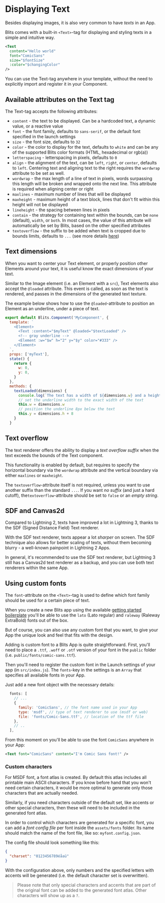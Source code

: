 # Displaying Text

Besides displaying images, it is also very common to have _texts_ in an App.

Blits comes with a built-in `<Text>`-tag for displaying and styling texts in a simple and intuitive way.

```xml
<Text
  content="Hello world"
  font="ComicSans"
  size="$fontSize"
  :color="$changingColor"
/>

```
You can use the Text-tag anywhere in your template, without the need to explicitly import and register it in your Component.

## Available attributes on the Text tag

The Text-tag accepts the following attributes:

- `content` - the text to be displayed. Can be a hardcoded text, a dynamic value, or a reactive value
- `font` - the font family, defaults to `sans-serif`, or the default font specified in the launch settings
- `size`  - the font size, defaults to `32`
- `color` - the color to display for the text, defaults to `white` and can be any of the supported Blits color formats (HTML, hexadecimal or rgb(a))
- `letterspacing` - letterspacing in pixels, defaults to `0`
- `align` - the alignment of the text, can be `left`, `right`, or `center`, defaults to `left`. Centering text and aligning text to the right requires the `wordwrap` attribute to be set as well.
- `wordwrap` - the max length of a line of text in pixels, words surpassing this length will be broken and wrapped onto the next line. This attribute is required when aligning center or right
- `maxlines` - maximum number of lines that will be displayed
- `maxheight` - maximum height of a text block, lines that don't fit within this height will not be displayed
- `lineheight` - the spacing between lines in pixels
- `contain` - the strategy for containing text within the bounds, can be `none` (default), `width`, or `both`. In most cases, the value of this attribute will automatically be set by Blits, based on the other specified attributes
- `textoverflow` - the suffix to be added when text is cropped due to bounds limits, defaults to `...` (see more details [here](#text-overflow))

## Text dimensions

When you want to center your Text element, or properly position other Elements around your text, it is useful know the exact dimensions of your text.

Similar to the Image element (i.e. an Element with a `src`), Text elements also accept the `@loaded` attribute. This event is called, as soon as the text is rendered, and passes in the dimensions of the generated text texture.

The example below shows how to use the `@loaded`-attribute to position an Element as an underline, under a piece of text.

```js
export default Blits.Component('MyComponent', {
  template: `
    <Element>
      <Text :content="$myText" @loaded="$textLoaded" />
      <!-- gray underline -->
      <Element :w="$w" h="2" y="$y" color="#333" />
    </Element>
  `,
  props: ['myText'],
  state() {
    return {
      w: 0,
      y: 0,
    }
  },
  methods: {
    textLoaded(dimensions) {
      console.log(`The text has a width of ${dimensions.w} and a height of ${dimensions.h}`)
      // set the underline width to the exact width of the text
      this.w = dimensions.w
      // position the underline 8px below the text
      this.y = dimensions.h + 8
    }
  }
```

## Text overflow

The text renderer offers the ability to display a _text overflow suffix_ when the text exceeds the bounds of the Text component.

This functionality is enabled by default, but requires to specify the horizontal boundary via the `wordwrap` attribute and the vertical boundary via either `maxlines` or `maxheight`.

The `textoverflow`-attribute itself is not required, unless you want to use another suffix than the standard `...`. If you want _no suffix_ (and just a hard cutoff), the`textoverflow`-attribute should be set to `false` or an _empty string_.

## SDF and Canvas2d

Compared to Lightning 2, texts have improved a lot in Lightning 3, thanks to the SDF (Signed Distance Field) Text renderer.

With the SDF text renderer, texts appear a lot _sharper_ on screen. The SDF technique also allows for better scaling of texts, without them becoming blurry - a well-known painpoint in Lightning 2 Apps.

 In general, it's recommended to use the SDF text renderer, but Lightning 3 still has a Canvas2d text renderer as a backup, and you can use both text renderers within the same App.

## Using custom fonts

The `font`-attribute on the `<Text>`-tag is used to define which font family should be used for a certain piece of text.

When you create a new Blits app using the available [getting started boilerplate](../getting_started/getting_started.md) you'll be able to use the `lato` (Lato regular) and `raleway` (Raleway ExtraBold) fonts out of the box.

But of course, you can also use any custom font that you want, to give your App the unique look and feel that fits with the design.

Adding is custom font to a Blits App is quite straightforward. First, you'll need to place a `.ttf`, `.woff` or `.otf` version of your font in the `public` folder (i.e. `public/fonts/comic-sans.ttf`).

Then you'll need to register the custom font in the Launch settings of your app (in `src/index.js`). The `fonts`-key in the settings is an `Array` that specifies all available fonts in your App.

Just add a new font object with the necessary details:

```js
  fonts: [
    // ...
    {
      family: 'ComicSans', // the font name used in your App
      type: 'msdf', // type of text renderer to use (msdf or web)
      file: 'fonts/Comic-Sans.ttf', // location of the ttf file
    },
    // ..
  ],
  ```

From this moment on you'll be able to use the font `ComicSans` anywhere in your App:

```xml
<Text font="ComicSans" content="I'm Comic Sans font!" />
```

### Custom characters

For MSDF font, a font atlas is created. By default this atlas includes all printable main ASCII characters. If you know before hand that you won't need certain characters, it would be more optimal to generate only those characters that are actually needed.

Similarly, if you need characters outside of the default set, like accents or other special characters, then these will need to be included in the generated font atlas.

In order to control which characters are generated for a specific font, you can add a _font config file_ per font inside the `assets/fonts` folder. Its name should match the name of the font file, like so: `myfont.config.json`.

The config file should look something like this:

```json
{
  "charset": "0123456789éåaü"
}
```
With the configuration above, only numbers and the specified letters with accents will be generated (i.e. the default character set is overwritten).

> Please note that only special characters and accents that are part of the original font can be added to the generated font atlas. Other characters will show up as a `?`.
